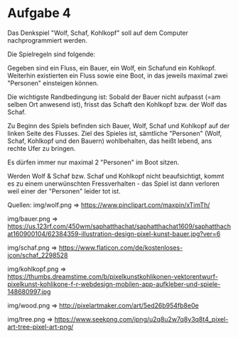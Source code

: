 # Aufgabe 4
Das Denkspiel "Wolf, Schaf, Kohlkopf" soll auf dem Computer nachprogrammiert werden.

Die Spielregeln sind folgende:

Gegeben sind ein Fluss, ein Bauer, ein Wolf, ein Schafund ein Kohlkopf. Weiterhin existierten ein Fluss sowie eine Boot, in das jeweils maximal zwei "Personen" einsteigen können.

Die wichtigste Randbedingung ist: Sobald der Bauer nicht aufpasst (=am selben Ort anwesend ist), frisst das Schaft den Kohlkopf bzw. der Wolf das Schaf.

Zu Beginn des Spiels befinden sich Bauer, Wolf, Schaf und Kohlkopf auf der linken Seite des Flusses. Ziel des Spieles ist, sämtliche "Personen" (Wolf, Schaf, Kohlkopf und den Bauern) wohlbehalten, das heißt lebend, ans rechte Ufer zu bringen.

Es dürfen immer nur maximal 2 "Personen" im Boot sitzen.

Werden Wolf & Schaf bzw. Schaf und Kohlkopf nicht beaufsichtigt, kommt es zu einem unerwünschten Fressverhalten - das Spiel ist dann verloren weil einer der "Personen" leider tot ist.

Quellen:
img/wolf.png => https://www.pinclipart.com/maxpin/xTimTh/

img/bauer.png => https://us.123rf.com/450wm/saphatthachat/saphatthachat1609/saphatthachat160900104/62384359-illustration-design-pixel-kunst-bauer.jpg?ver=6

img/schaf.png => https://www.flaticon.com/de/kostenloses-icon/schaf_2298528

img/kohlkopf.png => https://thumbs.dreamstime.com/b/pixelkunstkohlikonen-vektorentwurf-pixelkunst-kohlikone-f-r-webdesign-mobilen-app-aufkleber-und-spiele-148680997.jpg

img/wood.png => http://pixelartmaker.com/art/5ed26b954fb8e0e

img/tree.png => https://www.seekpng.com/ipng/u2q8u2w7q8y3q8t4_pixel-art-tree-pixel-art-png/
